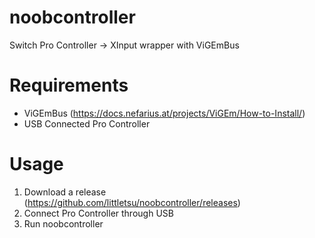 # noobcontroller
Switch Pro Controller -> XInput wrapper with ViGEmBus

# Requirements
* ViGEmBus (https://docs.nefarius.at/projects/ViGEm/How-to-Install/)
* USB Connected Pro Controller

# Usage
1. Download a release (https://github.com/littletsu/noobcontroller/releases)
2. Connect Pro Controller through USB
3. Run noobcontroller
